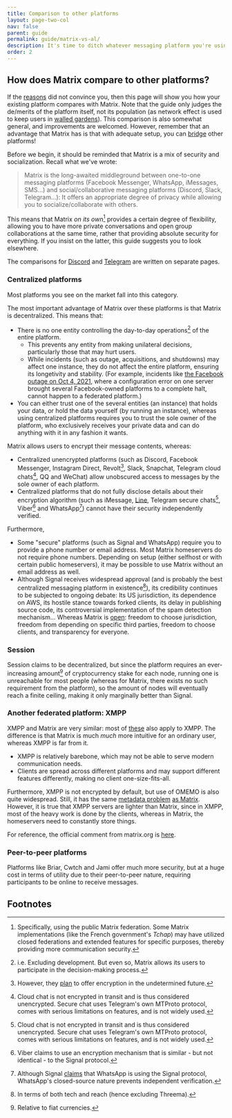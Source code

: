 ```yaml
---
title: Comparison to other platforms
layout: page-two-col
nav: false
parent: guide
permalink: guide/matrix-vs-al/
description: It's time to ditch whatever messaging platform you're using. Join Matrix, the federated chat platform that actually respects you.
order: 2
---
```


## How does Matrix compare to other platforms?

If the [reasons](../#why-matrix) did not convince you, then this page will show you how your existing platform compares with Matrix. Note that the guide only judges the de/merits of the platform itself, not its population (as network effect is used to keep users in [walled gardens](https://en.wikipedia.org/wiki/Closed_platform)). This comparison is also somewhat general, and improvements are welcomed. However, remember that an advantage that Matrix has is that with adequate setup, you can [bridge](../features/#all-about-bridges) other platforms!

Before we begin, it should be reminded that Matrix is a mix of security and socialization. Recall what we've wrote:

> Matrix is the long-awaited middleground between one-to-one messaging platforms (Facebook Messenger, WhatsApp, iMessages, SMS...) and social/collaborative messaging platforms (Discord, Slack, Telegram...): It offers an appropriate degree of privacy while allowing you to socialize/collaborate with others.

This means that Matrix *on its own*[^1] provides a certain degree of flexibility, allowing you to have more private conversations and open group collaborations at the same time, rather that providing absolute security for everything. If you insist on the latter, this guide suggests you to look elsewhere.

The comparisons for [Discord](../matrix-vs-discord) and [Telegram](../matrix-vs-telegram) are written on separate pages.

### Centralized platforms

Most platforms you see on the market fall into this category.

The most important advantage of Matrix over these platforms is that Matrix is decentralized. This means that:

* There is no one entity controlling the day-to-day operations[^2] of the entire platform.
  * This prevents any entity from making unilateral decisions, particularly those that may hurt users.
  * While incidents (such as outage, acquisitions, and shutdowns) may affect one instance, they do not affect the entire platform, ensuring its longetivity and stability. (For example, incidents like [the Facebook outage on Oct 4, 2021](https://en.wikipedia.org/wiki/2021_Facebook_outage), where a configuration error on one server brought several Facebook-owned platforms to a complete halt, cannot happen to a federated platform.)
* You can either trust one of the several entities (an instance) that holds your data, or hold the data yourself (by running an instance), whereas using centralized platforms requires you to trust the sole owner of the platform, who exclusively receives your private data and can do anything with it in any fashion it wants.

Matrix allows users to encrypt their message contents, whereas:

* Centralized unencrypted platforms (such as Discord, Facebook Messenger, Instagram Direct, Revolt[^3], Slack, Snapchat, Telegram cloud chats[^4], QQ and WeChat) allow unobscured access to messages by the sole owner of each platform.
* Centralized platforms that do not fully disclose details about their encryption algorithm (such as iMessage, [Line](https://citizenlab.ca/2017/08/linesecurity/), Telegram secure chats[^4], Viber[^5] and WhatsApp[^6]) cannot have their security independently verified.

Furthermore,

* Some "secure" platforms (such as Signal and WhatsApp) require you to provide a phone number or email address. Most Matrix homeservers do not require phone numbers. Depending on setup (either selfhost or with certain public homeservers), it may be possible to use Matrix without an email address as well.
* Although Signal receives widespread approval (and is probably the best centralized messaging platform in existence[^7]), its credibility continues to be subjected to ongoing debate: Its US jurisdiction, its dependence on AWS, its hostile stance towards forked clients, its delay in publishing source code, its controversial implementation of the spam detection mechanism... Whereas Matrix is [open](https://matrix.org/blog/2020/01/02/on-privacy-versus-freedom): freedom to choose jurisdiction, freedom from depending on specific third parties, freedom to choose clients, and transparency for everyone.

### Session

Session claims to be decentralized, but since the platform requires an ever-increasing amount[^8] of cryptocurrency stake for each node, running one is unreachable for most people (whereas for Matrix, there exists no such requirement from the platform), so the amount of nodes will eventually reach a finite ceiling, making it only marginally better than Signal.

### Another federated platform: XMPP

XMPP and Matrix are very similar: most of [these](../#why-matrix) also apply to XMPP. The difference is that Matrix is much *much* more intuitive for an ordinary user, whereas XMPP is far from it.

* XMPP is relatively barebone, which may not be able to serve modern communication needs.
* Clients are spread across different platforms and may support different features differently, making no client one-size-fits-all.

Furthermore, XMPP is not encrypted by default, but use of OMEMO is also quite widespread. Still, it has the same [metadata problem](https://web.archive.org/web/20211215132539/https://infosec-handbook.eu/articles/xmpp-aitm/) [as Matrix](../#fn:1). However, it is true that XMPP servers are lighter than Matrix, since in XMPP, most of the heavy work is done by the clients, whereas in Matrix, the homeservers need to constantly store things.

For reference, the official comment from matrix.org is [here](https://matrix.org/faq/#what-is-the-difference-between-matrix-and-xmpp%3F).

### Peer-to-peer platforms

Platforms like Briar, Cwtch and Jami offer much more security, but at a huge cost in terms of utility due to their peer-to-peer nature, requiring participants to be online to receive messages.

## Footnotes

[^1]: Specifically, using the public Matrix federation. Some Matrix implementations (like the French government's *Tchap*) may have utilized closed federations and extended features for specific purposes, thereby providing more communication security.

[^2]: i.e. Excluding development. But even so, Matrix allows its users to participate in the decision-making process.

[^3]: However, they [plan](https://github.com/orgs/revoltchat/projects/3/views/1?filterQuery=encr) to offer encryption in the undetermined future.

[^4]: Cloud chat is not encrypted in transit and is thus considered unencrypted. Secure chat uses Telegram's own MTProto protocol, comes with serious limitations on features, and is not widely used.

[^5]: Viber claims to use an encryption mechanism that is similar - but not identical - to the Signal protocol.

[^6]: Although Signal [claims](https://signal.org/blog/whatsapp-complete/) that WhatsApp is using the Signal protocol, WhatsApp's closed-source nature prevents independent verification.

[^7]: In terms of both tech and reach (hence excluding Threema).

[^8]: Relative to fiat currencies.
